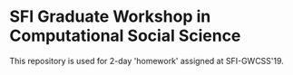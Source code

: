 # SFI Graduate Workshop in Computational Social Science

This repository is used for 2-day 'homework' assigned at SFI-GWCSS'19.
